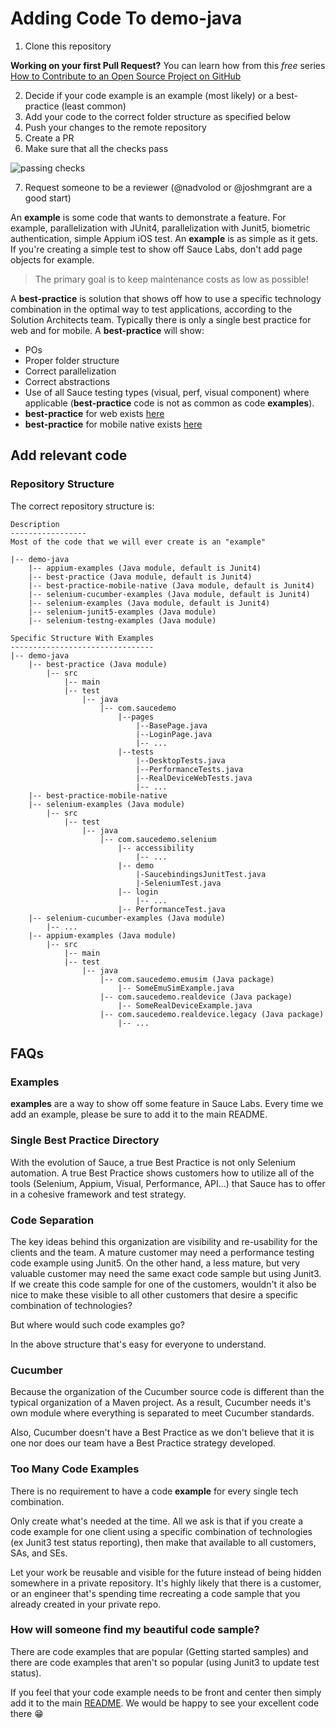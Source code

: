 # Adding Code To demo-java

1. Clone this repository

**Working on your first Pull Request?** You can learn how from this *free* series [How to Contribute to an Open Source Project on GitHub](https://kcd.im/pull-request)

2. Decide if your code example is an example (most likely) or a best-practice (least common)
3. Add your code to the correct folder structure as specified below
4. Push your changes to the remote repository
5. Create a PR
6. Make sure that all the checks pass

![passing checks](./images/checks.png)

7. Request someone to be a reviewer (@nadvolod or @joshmgrant are a good start)

An **example** is some code that wants to demonstrate a feature. 
For example, parallelization with JUnit4, parallelization with
Junit5,
biometric authentication, simple Appium iOS test. An **example** is as simple as it gets.
If you're creating a simple test to show off Sauce Labs, don't
add page objects for example.

> The primary goal is to keep maintenance costs as low as possible!

A **best-practice** is solution that shows off
how to use a specific technology combination in the optimal way
to test applications, according to the Solution Architects team. Typically there is
only a single best practice for web and for mobile. 
A **best-practice** will show:
* POs 
* Proper folder structure 
* Correct parallelization 
* Correct abstractions
* Use of all Sauce testing types (visual, perf, visual component) where applicable (**best-practice** code is not as common as code **examples**).
* **best-practice** for web exists [here](./best-practice)
* **best-practice** for mobile native exists [here](./best-practice-mobile-native)

## Add relevant code

### Repository Structure

The correct repository structure is:

```text
Description
-----------------
Most of the code that we will ever create is an "example"

|-- demo-java
    |-- appium-examples (Java module, default is Junit4)
    |-- best-practice (Java module, default is Junit4)
    |-- best-practice-mobile-native (Java module, default is Junit4)
    |-- selenium-cucumber-examples (Java module, default is Junit4)
    |-- selenium-examples (Java module, default is Junit4)
    |-- selenium-junit5-examples (Java module)
    |-- selenium-testng-examples (Java module)
```

```text
Specific Structure With Examples
--------------------------------
|-- demo-java
    |-- best-practice (Java module)
        |-- src
            |-- main
            |-- test
                |-- java
                    |-- com.saucedemo
                        |--pages
                            |--BasePage.java
                            |--LoginPage.java
                            |-- ...
                        |--tests
                            |--DesktopTests.java
                            |--PerformanceTests.java
                            |--RealDeviceWebTests.java
                            |-- ...
    |-- best-practice-mobile-native
    |-- selenium-examples (Java module)
        |-- src
            |-- test
                |-- java
                    |-- com.saucedemo.selenium
                        |-- accessibility
                            |-- ...
                        |-- demo
                            |-SaucebindingsJunitTest.java
                            |-SeleniumTest.java
                        |-- login
                            |-- ...
                        |-- PerformanceTest.java
    |-- selenium-cucumber-examples (Java module)
        |-- ...
    |-- appium-examples (Java module)
        |-- src
            |-- main
            |-- test
                |-- java
                    |-- com.saucedemo.emusim (Java package)
                        |-- SomeEmuSimExample.java
                    |-- com.saucedemo.realdevice (Java package)
                        |-- SomeRealDeviceExample.java
                    |-- com.saucedemo.realdevice.legacy (Java package)
                        |-- ...
```

## FAQs

### Examples

**examples** are a way to show off some feature in Sauce Labs.
Every time we add an example, please be sure to add it to the main README.

### Single Best Practice Directory

With the evolution of Sauce, a true Best Practice is not only
Selenium automation. A true Best Practice shows customers
how to utilize all of the tools (Selenium, Appium, Visual, Performance, API...)
that Sauce has to offer in a cohesive framework
and test strategy.

### Code Separation

The key ideas behind this organization are visibility and 
re-usability for the clients and the team. A mature customer may need
a performance testing code example using Junit5. On the other
hand, a less mature, but very valuable customer may need the 
same exact code sample but using Junit3. If we create
this code sample for one of the customers, wouldn't it
also be nice to make these visible to all other customers
that desire a specific combination of technologies?

But where would such code examples go? 

In the above structure that's easy for everyone to understand.

### Cucumber

Because the organization of the Cucumber source code is
different than the typical organization of a Maven project.
As a result, Cucumber needs it's own module where everything
is separated to meet Cucumber standards.

Also, Cucumber doesn't have a Best Practice as we don't
believe that it is one nor does our team have a Best Practice strategy
developed.

### Too Many Code Examples

There is no requirement to have a code **example** for every single tech combination.

Only create what's needed at the time. 
All we ask is that if you create a code example for one client
using a specific combination of technologies (ex Junit3 test status reporting), 
then make
that available to all customers, SAs, and SEs. 

Let your work be reusable and visible for the future instead
of being hidden somewhere in a private repository. It's highly
likely that there is a customer, or an engineer that's 
spending time recreating a code sample that you already 
created in your private repo.

### How will someone find my beautiful code sample?

There are code examples that are popular 
(Getting started samples) and there are code examples that
aren't so popular (using Junit3 to update test status).

If you feel that your code example needs to be front and
center then simply add it to the main [README](README.md).
We would be happy to see your excellent code there 😁
